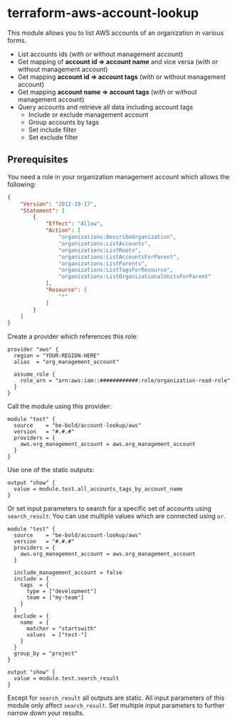 # terraform-aws-account-lookup

This module allows you to list AWS accounts of an organization in various forms.
* List accounts ids (with or without management account)
* Get mapping of **account id => account name** and vice versa (with or without management account)
* Get mapping **account id => account tags** (with or without management account)
* Get mapping **account name => account tags** (with or without management account)
* Query accounts and retrieve all data including account tags
  * Include or exclude management account
  * Group accounts by tags
  * Set include filter
  * Set exclude filter

## Prerequisites

You need a role in your organization management account which allows the following:

```json
{
    "Version": "2012-10-17",
    "Statement": [
        {
            "Effect": "Allow",
            "Action": [
                "organizations:DescribeOrganization",
                "organizations:ListAccounts",
                "organizations:ListRoots",
                "organizations:ListAccountsForParent",
                "organizations:ListParents",
                "organizations:ListTagsForResource",
                "organizations:ListOrganizationalUnitsForParent"
            ],
            "Resource": [
                "*"
            ]
        }
    ]
}
```

Create a provider which references this role:

```hcl
provider "aws" {
  region = "YOUR-REGION-HERE"
  alias  = "org_management_account"

  assume_role {
    role_arn = "arn:aws:iam::############:role/organization-read-role"
  }
}
```

Call the module using this provider:

```hcl
module "test" {
  source    = "be-bold/account-lookup/aws"
  version   = "#.#.#"
  providers = {
    aws.org_management_account = aws.org_management_account
  }
}
```

Use one of the static outputs:

````hcl
output "show" {
  value = module.test.all_accounts_tags_by_account_name
}
````

Or set input parameters to search for a specific set of accounts using `search_result`:
You can use multiple values which are connected using `or`.

```hcl
module "test" {
  source    = "be-bold/account-lookup/aws"
  version   = "#.#.#"
  providers = {
    aws.org_management_account = aws.org_management_account
  }
  
  include_management_account = false
  include = {
    tags  = {
      type = ["development"]
      team = ["my-team"]
    }
  }
  exclude = {
    name  = {
      matcher = "startswith"
      values  = ["test-"]
    }
  }
  group_by = "project"
}

output "show" {
  value = module.test.search_result
}
```

Except for `search_result` all outputs are static. All input parameters of this module only affect `search_result`.
Set multiple input parameters to further narrow down your results.
